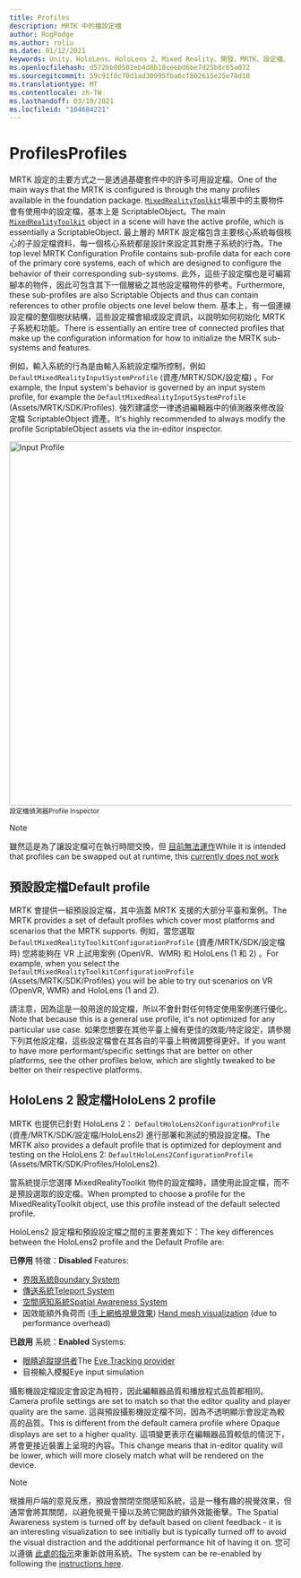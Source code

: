 ```yaml
---
title: Profiles
description: MRTK 中的檔設定檔
author: RogPodge
ms.author: roliu
ms.date: 01/12/2021
keywords: Unity、HoloLens、HoloLens 2、Mixed Reality、開發、MRTK、設定檔、
ms.openlocfilehash: d572bb80502eb4d8b18ceebd6be7d25b8c65a072
ms.sourcegitcommit: 59c91f8c70d1ad30995fba6cf862615e25e78d10
ms.translationtype: MT
ms.contentlocale: zh-TW
ms.lasthandoff: 03/19/2021
ms.locfileid: "104684221"
---
```

# <a name="profiles"></a><span data-ttu-id="97263-104">Profiles</span><span class="sxs-lookup"><span data-stu-id="97263-104">Profiles</span></span>

<span data-ttu-id="97263-105">MRTK 設定的主要方式之一是透過基礎套件中的許多可用設定檔。</span><span class="sxs-lookup"><span data-stu-id="97263-105">One of the main ways that the MRTK is configured is through the many profiles available in the foundation package.</span></span> <span data-ttu-id="97263-106">[`MixedRealityToolkit`](xref:Microsoft.MixedReality.Toolkit.MixedRealityToolkit)場景中的主要物件會有使用中的設定檔，基本上是 ScriptableObject。</span><span class="sxs-lookup"><span data-stu-id="97263-106">The main [`MixedRealityToolkit`](xref:Microsoft.MixedReality.Toolkit.MixedRealityToolkit) object in a scene will have the active profile, which is essentially a ScriptableObject.</span></span> <span data-ttu-id="97263-107">最上層的 MRTK 設定檔包含主要核心系統每個核心的子設定檔資料，每一個核心系統都是設計來設定其對應子系統的行為。</span><span class="sxs-lookup"><span data-stu-id="97263-107">The top level MRTK Configuration Profile contains sub-profile data for each core of the primary core systems, each of which are designed to configure the behavior of their corresponding sub-systems.</span></span> <span data-ttu-id="97263-108">此外，這些子設定檔也是可編寫腳本的物件，因此可包含其下一個層級之其他設定檔物件的參考。</span><span class="sxs-lookup"><span data-stu-id="97263-108">Furthermore, these sub-profiles are also Scriptable Objects and thus can contain references to other profile objects one level below them.</span></span> <span data-ttu-id="97263-109">基本上，有一個連線設定檔的整個樹狀結構，這些設定檔會組成設定資訊，以說明如何初始化 MRTK 子系統和功能。</span><span class="sxs-lookup"><span data-stu-id="97263-109">There is essentially an entire tree of connected profiles that make up the configuration information for how to initialize the MRTK sub-systems and features.</span></span>

<span data-ttu-id="97263-110">例如，輸入系統的行為是由輸入系統設定檔所控制，例如 `DefaultMixedRealityInputSystemProfile` (資產/MRTK/SDK/設定檔) 。</span><span class="sxs-lookup"><span data-stu-id="97263-110">For example, the Input system's behavior is governed by an input system profile, for example the `DefaultMixedRealityInputSystemProfile` (Assets/MRTK/SDK/Profiles).</span></span> <span data-ttu-id="97263-111">強烈建議您一律透過編輯器中的偵測器來修改設定檔 ScriptableObject 資產。</span><span class="sxs-lookup"><span data-stu-id="97263-111">It's highly recommended to always modify the profile ScriptableObject assets via the in-editor inspector.</span></span>

<img src="../images/profiles/input_profile.png" width="650px" alt="Input Profile" style="display:block;">
<span data-ttu-id="97263-112"><sup>設定檔偵測器</sup></span><span class="sxs-lookup"><span data-stu-id="97263-112"><sup>Profile Inspector</sup></span></span>

> [!NOTE]
> <span data-ttu-id="97263-113">雖然這是為了讓設定檔可在執行時間交換，但 [目前無法運作](https://github.com/microsoft/MixedRealityToolkit-Unity/issues/4289)</span><span class="sxs-lookup"><span data-stu-id="97263-113">While it is intended that profiles can be swapped out at runtime, this [currently does not work](https://github.com/microsoft/MixedRealityToolkit-Unity/issues/4289)</span></span>

## <a name="default-profile"></a><span data-ttu-id="97263-114">預設設定檔</span><span class="sxs-lookup"><span data-stu-id="97263-114">Default profile</span></span>

<span data-ttu-id="97263-115">MRTK 會提供一組預設設定檔，其中涵蓋 MRTK 支援的大部分平臺和案例。</span><span class="sxs-lookup"><span data-stu-id="97263-115">The MRTK provides a set of default profiles which cover most platforms and scenarios that the MRTK supports.</span></span> <span data-ttu-id="97263-116">例如，當您選取 `DefaultMixedRealityToolkitConfigurationProfile` (資產/MRTK/SDK/設定檔時) 您將能夠在 VR 上試用案例 (OpenVR、WMR) 和 HoloLens (1 和 2) 。</span><span class="sxs-lookup"><span data-stu-id="97263-116">For example, when you select the `DefaultMixedRealityToolkitConfigurationProfile` (Assets/MRTK/SDK/Profiles) you will be able to try out scenarios on VR (OpenVR, WMR) and HoloLens (1 and 2).</span></span>

<span data-ttu-id="97263-117">請注意，因為這是一般用途的設定檔，所以不會針對任何特定使用案例進行優化。</span><span class="sxs-lookup"><span data-stu-id="97263-117">Note that because this is a general use profile, it's not optimized for any particular use case.</span></span> <span data-ttu-id="97263-118">如果您想要在其他平臺上擁有更佳的效能/特定設定，請參閱下列其他設定檔，這些設定檔會在其各自的平臺上稍微調整得更好。</span><span class="sxs-lookup"><span data-stu-id="97263-118">If you want to have more performant/specific settings that are better on other platforms, see the other profiles below, which are slightly tweaked to be better on their respective platforms.</span></span>

## <a name="hololens-2-profile"></a><span data-ttu-id="97263-119">HoloLens 2 設定檔</span><span class="sxs-lookup"><span data-stu-id="97263-119">HoloLens 2 profile</span></span>

<span data-ttu-id="97263-120">MRTK 也提供已針對 HoloLens 2： `DefaultHoloLens2ConfigurationProfile` (資產/MRTK/SDK/設定檔/HoloLens2) 進行部署和測試的預設設定檔。</span><span class="sxs-lookup"><span data-stu-id="97263-120">The MRTK also provides a default profile that is optimized for deployment and testing on the HoloLens 2: `DefaultHoloLens2ConfigurationProfile` (Assets/MRTK/SDK/Profiles/HoloLens2).</span></span>

<span data-ttu-id="97263-121">當系統提示您選擇 MixedRealityToolkit 物件的設定檔時，請使用此設定檔，而不是預設選取的設定檔。</span><span class="sxs-lookup"><span data-stu-id="97263-121">When prompted to choose a profile for the MixedRealityToolkit object, use this profile instead of the default selected profile.</span></span>

<span data-ttu-id="97263-122">HoloLens2 設定檔和預設設定檔之間的主要差異如下：</span><span class="sxs-lookup"><span data-stu-id="97263-122">The key differences between the HoloLens2 profile and the Default Profile are:</span></span>

<span data-ttu-id="97263-123">**已停用** 特徵：</span><span class="sxs-lookup"><span data-stu-id="97263-123">**Disabled** Features:</span></span>

- [<span data-ttu-id="97263-124">界限系統</span><span class="sxs-lookup"><span data-stu-id="97263-124">Boundary System</span></span>](../boundary/BoundarySystemGettingStarted.md)
- [<span data-ttu-id="97263-125">傳送系統</span><span class="sxs-lookup"><span data-stu-id="97263-125">Teleport System</span></span>](../teleport-system/Overview.md)
- [<span data-ttu-id="97263-126">空間感知系統</span><span class="sxs-lookup"><span data-stu-id="97263-126">Spatial Awareness System</span></span>](../spatial-awareness/SpatialAwarenessGettingStarted.md)
- <span data-ttu-id="97263-127">因效能額外負荷而 ([手上網格視覺效果](../input/HandTracking.md)) </span><span class="sxs-lookup"><span data-stu-id="97263-127">[Hand mesh visualization](../input/HandTracking.md) (due to performance overhead)</span></span>

<span data-ttu-id="97263-128">**已啟用** 系統：</span><span class="sxs-lookup"><span data-stu-id="97263-128">**Enabled** Systems:</span></span>

- <span data-ttu-id="97263-129">[眼睛追蹤提供者](../eye-tracking/EyeTracking_Main.md)</span><span class="sxs-lookup"><span data-stu-id="97263-129">The [Eye Tracking provider](../eye-tracking/EyeTracking_Main.md)</span></span>
- <span data-ttu-id="97263-130">目視輸入模擬</span><span class="sxs-lookup"><span data-stu-id="97263-130">Eye input simulation</span></span>

<span data-ttu-id="97263-131">攝影機設定檔設定會設定為相符，因此編輯器品質和播放程式品質都相同。</span><span class="sxs-lookup"><span data-stu-id="97263-131">Camera profile settings are set to match so that the editor quality and player quality are the same.</span></span> <span data-ttu-id="97263-132">這與預設攝影機設定檔不同，因為不透明顯示會設定為較高的品質。</span><span class="sxs-lookup"><span data-stu-id="97263-132">This is different from the default camera profile where Opaque displays are set to a higher quality.</span></span> <span data-ttu-id="97263-133">這項變更表示在編輯器品質較低的情況下，將會更接近裝置上呈現的內容。</span><span class="sxs-lookup"><span data-stu-id="97263-133">This change means that in-editor quality will be lower, which will more closely match what will be rendered on the device.</span></span>

> [!NOTE]
> <span data-ttu-id="97263-134">根據用戶端的意見反應，預設會關閉空間感知系統，這是一種有趣的視覺效果，但通常會將其關閉，以避免視覺干擾以及將它開啟的額外效能衝擊。</span><span class="sxs-lookup"><span data-stu-id="97263-134">The Spatial Awareness system is turned off by default based on client feedback - it is an interesting visualization to see initially but is typically turned off to avoid the visual distraction and the additional performance hit of having it on.</span></span> <span data-ttu-id="97263-135">您可以遵循 [此處的指示](../spatial-awareness/SpatialAwarenessGettingStarted.md)來重新啟用系統。</span><span class="sxs-lookup"><span data-stu-id="97263-135">The system can be re-enabled by following the [instructions here](../spatial-awareness/SpatialAwarenessGettingStarted.md).</span></span>
